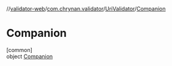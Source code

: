 //[validator-web](../../../../index.md)/[com.chrynan.validator](../../index.md)/[UriValidator](../index.md)/[Companion](index.md)

# Companion

[common]\
object [Companion](index.md)
